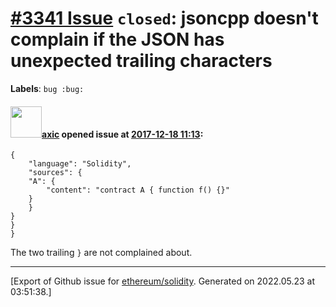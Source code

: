 # [\#3341 Issue](https://github.com/ethereum/solidity/issues/3341) `closed`: jsoncpp doesn't complain if the JSON has unexpected trailing characters
**Labels**: `bug :bug:`


#### <img src="https://avatars.githubusercontent.com/u/20340?v=4" width="50">[axic](https://github.com/axic) opened issue at [2017-12-18 11:13](https://github.com/ethereum/solidity/issues/3341):

```
{
    "language": "Solidity",
    "sources": {
	"A": {
	    "content": "contract A { function f() {}"
	}
    }
}
}
}
```

The two trailing `}` are not complained about.




-------------------------------------------------------------------------------



[Export of Github issue for [ethereum/solidity](https://github.com/ethereum/solidity). Generated on 2022.05.23 at 03:51:38.]
